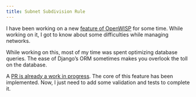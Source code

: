 ```yaml
---
title: Subnet Subdivision Rule
---
```


I have been working on a new [feature of OpenWISP]()
for some time. While working on it, I got to know about some difficulties while
managing networks.

While working on this, most of my time was spent optimizing database queries.
The ease of Django’s ORM sometimes makes you overlook the toll on the database.

A [PR is already a work in progress](https://github.com/openwisp/openwisp-controller/pull/402).
The core of this feature has been implemented. Now, I just need to add some
validation and tests to complete it.
